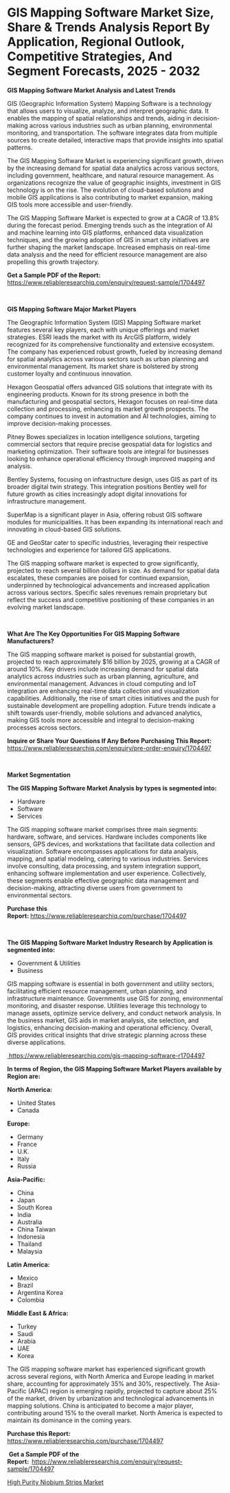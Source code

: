 <p><h1>GIS Mapping Software Market Size, Share & Trends Analysis Report By Application, Regional Outlook, Competitive Strategies, And Segment Forecasts, 2025 - 2032</h1></p><p><strong>GIS Mapping Software Market Analysis and Latest Trends</strong></p>
<p><p>GIS (Geographic Information System) Mapping Software is a technology that allows users to visualize, analyze, and interpret geographic data. It enables the mapping of spatial relationships and trends, aiding in decision-making across various industries such as urban planning, environmental monitoring, and transportation. The software integrates data from multiple sources to create detailed, interactive maps that provide insights into spatial patterns.</p><p>The GIS Mapping Software Market is experiencing significant growth, driven by the increasing demand for spatial data analytics across various sectors, including government, healthcare, and natural resource management. As organizations recognize the value of geographic insights, investment in GIS technology is on the rise. The evolution of cloud-based solutions and mobile GIS applications is also contributing to market expansion, making GIS tools more accessible and user-friendly. </p><p>The GIS Mapping Software Market is expected to grow at a CAGR of 13.8% during the forecast period. Emerging trends such as the integration of AI and machine learning into GIS platforms, enhanced data visualization techniques, and the growing adoption of GIS in smart city initiatives are further shaping the market landscape. Increased emphasis on real-time data analysis and the need for efficient resource management are also propelling this growth trajectory.</p></p>
<p><strong>Get a Sample PDF of the Report:&nbsp;</strong> <a href="https://www.reliableresearchiq.com/enquiry/request-sample/1704497?utm_campaign=1720&utm_medium=2&utm_source=Github&utm_content=ia&utm_term=09012025&utm_id=gis-mapping-software">https://www.reliableresearchiq.com/enquiry/request-sample/1704497</a></p>
<p>&nbsp;</p>
<p><strong>GIS Mapping Software Major Market Players</strong></p>
<p><p>The Geographic Information System (GIS) Mapping Software market features several key players, each with unique offerings and market strategies. ESRI leads the market with its ArcGIS platform, widely recognized for its comprehensive functionality and extensive ecosystem. The company has experienced robust growth, fueled by increasing demand for spatial analytics across various sectors such as urban planning and environmental management. Its market share is bolstered by strong customer loyalty and continuous innovation.</p><p>Hexagon Geospatial offers advanced GIS solutions that integrate with its engineering products. Known for its strong presence in both the manufacturing and geospatial sectors, Hexagon focuses on real-time data collection and processing, enhancing its market growth prospects. The company continues to invest in automation and AI technologies, aiming to improve decision-making processes.</p><p>Pitney Bowes specializes in location intelligence solutions, targeting commercial sectors that require precise geospatial data for logistics and marketing optimization. Their software tools are integral for businesses looking to enhance operational efficiency through improved mapping and analysis.</p><p>Bentley Systems, focusing on infrastructure design, uses GIS as part of its broader digital twin strategy. This integration positions Bentley well for future growth as cities increasingly adopt digital innovations for infrastructure management.</p><p>SuperMap is a significant player in Asia, offering robust GIS software modules for municipalities. It has been expanding its international reach and innovating in cloud-based GIS solutions.</p><p>GE and GeoStar cater to specific industries, leveraging their respective technologies and experience for tailored GIS applications.</p><p>The GIS mapping software market is expected to grow significantly, projected to reach several billion dollars in size. As demand for spatial data escalates, these companies are poised for continued expansion, underpinned by technological advancements and increased application across various sectors. Specific sales revenues remain proprietary but reflect the success and competitive positioning of these companies in an evolving market landscape.</p></p>
<p>&nbsp;</p>
<p><strong>What Are The Key Opportunities For GIS Mapping Software Manufacturers?</strong></p>
<p><p>The GIS mapping software market is poised for substantial growth, projected to reach approximately $16 billion by 2025, growing at a CAGR of around 10%. Key drivers include increasing demand for spatial data analytics across industries such as urban planning, agriculture, and environmental management. Advances in cloud computing and IoT integration are enhancing real-time data collection and visualization capabilities. Additionally, the rise of smart cities initiatives and the push for sustainable development are propelling adoption. Future trends indicate a shift towards user-friendly, mobile solutions and advanced analytics, making GIS tools more accessible and integral to decision-making processes across sectors.</p></p>
<p><strong>Inquire or Share Your Questions If Any Before Purchasing This Report:</strong> <a href="https://www.reliableresearchiq.com/enquiry/pre-order-enquiry/1704497?utm_campaign=1720&utm_medium=2&utm_source=Github&utm_content=ia&utm_term=09012025&utm_id=gis-mapping-software">https://www.reliableresearchiq.com/enquiry/pre-order-enquiry/1704497</a></p>
<p>&nbsp;</p>
<p><strong>Market Segmentation</strong></p>
<p><strong>The GIS Mapping Software Market Analysis by types is segmented into:</strong></p>
<p><ul><li>Hardware</li><li>Software</li><li>Services</li></ul></p>
<p><p>The GIS mapping software market comprises three main segments: hardware, software, and services. Hardware includes components like sensors, GPS devices, and workstations that facilitate data collection and visualization. Software encompasses applications for data analysis, mapping, and spatial modeling, catering to various industries. Services involve consulting, data processing, and system integration support, enhancing software implementation and user experience. Collectively, these segments enable effective geographic data management and decision-making, attracting diverse users from government to environmental sectors.</p></p>
<p><strong>Purchase this Report:&nbsp;</strong><a href="https://www.reliableresearchiq.com/purchase/1704497?utm_campaign=1720&utm_medium=2&utm_source=Github&utm_content=ia&utm_term=09012025&utm_id=gis-mapping-software">https://www.reliableresearchiq.com/purchase/1704497</a></p>
<p>&nbsp;</p>
<p><strong>The GIS Mapping Software Market Industry Research by Application is segmented into:</strong></p>
<p><ul><li>Government & Utilities</li><li>Business</li></ul></p>
<p><p>GIS mapping software is essential in both government and utility sectors, facilitating efficient resource management, urban planning, and infrastructure maintenance. Governments use GIS for zoning, environmental monitoring, and disaster response. Utilities leverage this technology to manage assets, optimize service delivery, and conduct network analysis. In the business market, GIS aids in market analysis, site selection, and logistics, enhancing decision-making and operational efficiency. Overall, GIS provides critical insights that drive strategic planning across these diverse applications.</p></p>
<p><a href="https://www.reliableresearchiq.com/gis-mapping-software-r1704497?utm_campaign=1720&utm_medium=2&utm_source=Github&utm_content=ia&utm_term=09012025&utm_id=gis-mapping-software">&nbsp;https://www.reliableresearchiq.com/gis-mapping-software-r1704497</a></p>
<p><strong>In terms of Region, the GIS Mapping Software Market Players available by Region are:</strong></p>
<p>
    <p> <strong> North America: </strong>
        <ul>
            <li>United States</li>
            <li>Canada</li>
        </ul>
        </p> 
    <p> <strong> Europe: </strong>
        <ul>
            <li>Germany</li>
            <li>France</li>
            <li>U.K.</li>
            <li>Italy</li>
            <li>Russia</li>
        </ul>
        </p> 
    <p> <strong> Asia-Pacific: </strong>
        <ul>
            <li>China</li>
            <li>Japan</li>
            <li>South Korea</li>
            <li>India</li>
            <li>Australia</li>
            <li>China Taiwan</li>
            <li>Indonesia</li>
            <li>Thailand</li>
            <li>Malaysia</li>
        </ul>
        </p> 
    <p> <strong> Latin America: </strong>
        <ul>
            <li>Mexico</li>
            <li>Brazil</li>
            <li>Argentina Korea</li>
            <li>Colombia</li>
        </ul>
        </p> 
    <p> <strong> Middle East & Africa: </strong>
        <ul>
            <li>Turkey</li>
            <li>Saudi</li>
            <li>Arabia</li>
            <li>UAE</li>
            <li>Korea</li>
        </ul>
    </p>
    </p>
<p><p>The GIS mapping software market has experienced significant growth across several regions, with North America and Europe leading in market share, accounting for approximately 35% and 30%, respectively. The Asia-Pacific (APAC) region is emerging rapidly, projected to capture about 25% of the market, driven by urbanization and technological advancements in mapping solutions. China is anticipated to become a major player, contributing around 15% to the overall market. North America is expected to maintain its dominance in the coming years.</p></p>
<p><strong>Purchase this Report: </strong><a href="https://www.reliableresearchiq.com/purchase/1704497?utm_campaign=1720&utm_medium=2&utm_source=Github&utm_content=ia&utm_term=09012025&utm_id=gis-mapping-software">https://www.reliableresearchiq.com/purchase/1704497</a></p>
<p>&nbsp;<strong>Get a Sample PDF of the Report:&nbsp;&nbsp;</strong><a href="https://www.reliableresearchiq.com/enquiry/request-sample/1704497?utm_campaign=1720&utm_medium=2&utm_source=Github&utm_content=ia&utm_term=09012025&utm_id=gis-mapping-software">https://www.reliableresearchiq.com/enquiry/request-sample/1704497</a></p>
<p><strong></strong></p>
<p><p><a href="https://github.com/mookiesville/Market-Research-Report-List-1/blob/main/high-purity-niobium-strips-market.md?utm_campaign=1720&utm_medium=2&utm_source=Github&utm_content=ia&utm_term=09012025&utm_id=gis-mapping-software">High Purity Niobium Strips Market</a></p></p>